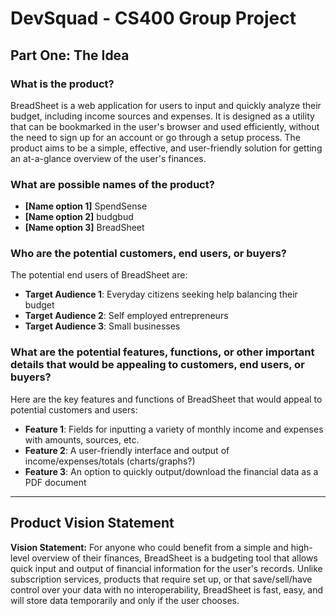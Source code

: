 # DevSquad - CS400 Group Project

## Part One: The Idea

### What is the product?

BreadSheet is a web application for users to input and quickly analyze their budget, including income sources and expenses. It is designed as a utility that can be bookmarked in the user's browser and used efficiently, without the need to sign up for an account or go through a setup process. The product aims to be a simple, effective, and user-friendly solution for getting an at-a-glance overview of the user's finances.

### What are possible names of the product?

- **[Name option 1]** SpendSense
- **[Name option 2]** budgbud
- **[Name option 3]** BreadSheet

### Who are the potential customers, end users, or buyers?

The potential end users of BreadSheet are:

- **Target Audience 1**: Everyday citizens seeking help balancing their budget
- **Target Audience 2**: Self employed entrepreneurs
- **Target Audience 3**: Small businesses

### What are the potential features, functions, or other important details that would be appealing to customers, end users, or buyers?

Here are the key features and functions of BreadSheet that would appeal to potential customers and users:

- **Feature 1**: Fields for inputting a variety of monthly income and expenses with amounts, sources, etc.
- **Feature 2**: A user-friendly interface and output of income/expenses/totals (charts/graphs?)
- **Feature 3**: An option to quickly output/download the financial data as a PDF document

---

## Product Vision Statement

**Vision Statement:**
For anyone who could benefit from a simple and high-level overview of their finances, BreadSheet is a budgeting tool that allows quick input and output of financial information for the user's records. Unlike subscription services, products that require set up, or that save/sell/have control over your data with no interoperability, BreadSheet is fast, easy, and will store data temporarily and only if the user chooses.
